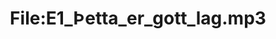 ---
title: File:E1_Þetta_er_gott_lag.mp3
recording of: Þetta er gott lag.
reading speed: slow
speaker: E
license: CC0
---